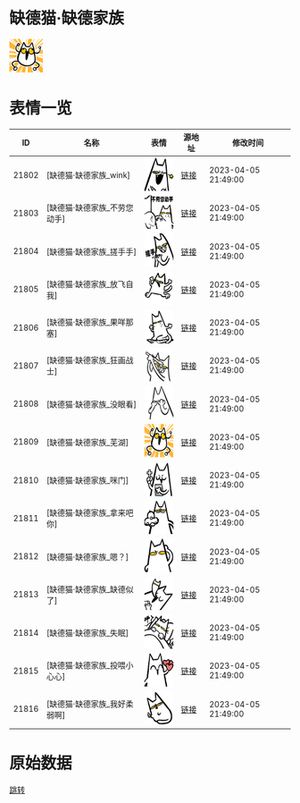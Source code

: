 # 缺德猫·缺德家族

<img src="./cover.png" height="60" alt="cover" />

# 表情一览

|ID|名称|表情|源地址|修改时间|
|----|----|----|----|----|
|21802|[缺德猫·缺德家族_wink]|<img src="./pic/021802_%5B缺德猫·缺德家族_wink%5D.png" height="60" alt="wink"/>|[链接](https://i0.hdslb.com/bfs/garb/a65223383d4b41104cf4ce251b07396c9515a306.png)|2023-04-05 21:49:00|
|21803|[缺德猫·缺德家族_不劳您动手]|<img src="./pic/021803_%5B缺德猫·缺德家族_不劳您动手%5D.png" height="60" alt="不劳您动手"/>|[链接](https://i0.hdslb.com/bfs/garb/4c0b8376895acc34c74750a3999add442d196513.png)|2023-04-05 21:49:00|
|21804|[缺德猫·缺德家族_搓手手]|<img src="./pic/021804_%5B缺德猫·缺德家族_搓手手%5D.png" height="60" alt="搓手手"/>|[链接](https://i0.hdslb.com/bfs/garb/6cd15a5e5bb56da525cdfe8cf37195ce0fe5aaac.png)|2023-04-05 21:49:00|
|21805|[缺德猫·缺德家族_放飞自我]|<img src="./pic/021805_%5B缺德猫·缺德家族_放飞自我%5D.png" height="60" alt="放飞自我"/>|[链接](https://i0.hdslb.com/bfs/garb/81902c47e45f8865d9d0a6ce243d0077a075c2de.png)|2023-04-05 21:49:00|
|21806|[缺德猫·缺德家族_果咩那塞]|<img src="./pic/021806_%5B缺德猫·缺德家族_果咩那塞%5D.png" height="60" alt="果咩那塞"/>|[链接](https://i0.hdslb.com/bfs/garb/33b47aafd8ef8102bf77adc23d6a0fc83eda4c7f.png)|2023-04-05 21:49:00|
|21807|[缺德猫·缺德家族_狂画战士]|<img src="./pic/021807_%5B缺德猫·缺德家族_狂画战士%5D.png" height="60" alt="狂画战士"/>|[链接](https://i0.hdslb.com/bfs/garb/8285bff15bd7ca3787b62a4b27cf63f960f26ec0.png)|2023-04-05 21:49:00|
|21808|[缺德猫·缺德家族_没眼看]|<img src="./pic/021808_%5B缺德猫·缺德家族_没眼看%5D.png" height="60" alt="没眼看"/>|[链接](https://i0.hdslb.com/bfs/garb/4dcea4c186c7f6d8ab4d23ec40a4d007e1726f50.png)|2023-04-05 21:49:00|
|21809|[缺德猫·缺德家族_芜湖]|<img src="./pic/021809_%5B缺德猫·缺德家族_芜湖%5D.png" height="60" alt="芜湖"/>|[链接](https://i0.hdslb.com/bfs/garb/06c3593cb57837e90109552fa4553833ad30296d.png)|2023-04-05 21:49:00|
|21810|[缺德猫·缺德家族_咪门]|<img src="./pic/021810_%5B缺德猫·缺德家族_咪门%5D.png" height="60" alt="咪门"/>|[链接](https://i0.hdslb.com/bfs/garb/1c514f610540bb46071f16a3285e1843aa1a47fb.png)|2023-04-05 21:49:00|
|21811|[缺德猫·缺德家族_拿来吧你]|<img src="./pic/021811_%5B缺德猫·缺德家族_拿来吧你%5D.png" height="60" alt="拿来吧你"/>|[链接](https://i0.hdslb.com/bfs/garb/2d78521738087a2c78fe1b9c587a5a48e5cd8357.png)|2023-04-05 21:49:00|
|21812|[缺德猫·缺德家族_嗯？]|<img src="./pic/021812_%5B缺德猫·缺德家族_嗯？%5D.png" height="60" alt="嗯？"/>|[链接](https://i0.hdslb.com/bfs/garb/ee99256aeb7aef87875994500723ec040c381437.png)|2023-04-05 21:49:00|
|21813|[缺德猫·缺德家族_缺德似了]|<img src="./pic/021813_%5B缺德猫·缺德家族_缺德似了%5D.png" height="60" alt="缺德似了"/>|[链接](https://i0.hdslb.com/bfs/garb/66312bde934161d1502d73f5d244b3b04956276c.png)|2023-04-05 21:49:00|
|21814|[缺德猫·缺德家族_失眠]|<img src="./pic/021814_%5B缺德猫·缺德家族_失眠%5D.png" height="60" alt="失眠"/>|[链接](https://i0.hdslb.com/bfs/garb/cd36cd1fb02bd9853166e63258f2c894925cc4f3.png)|2023-04-05 21:49:00|
|21815|[缺德猫·缺德家族_投喂小心心]|<img src="./pic/021815_%5B缺德猫·缺德家族_投喂小心心%5D.png" height="60" alt="投喂小心心"/>|[链接](https://i0.hdslb.com/bfs/garb/667daa1c279a24fb0619b847b9434cdf74e007c7.png)|2023-04-05 21:49:00|
|21816|[缺德猫·缺德家族_我好柔弱啊]|<img src="./pic/021816_%5B缺德猫·缺德家族_我好柔弱啊%5D.png" height="60" alt="我好柔弱啊"/>|[链接](https://i0.hdslb.com/bfs/garb/4d5cbf7d970f48d9ba98efcecb5b8dff489e0e5b.png)|2023-04-05 21:49:00|

# 原始数据

[跳转](./raw.json)

